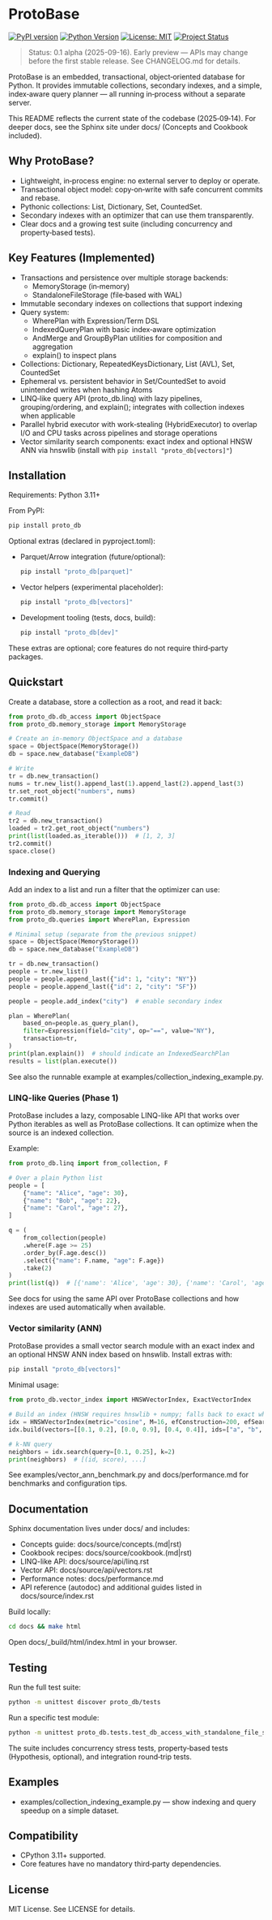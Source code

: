 # ProtoBase

[![PyPI version](https://img.shields.io/pypi/v/proto_db.svg)](https://pypi.org/project/proto_db/)
[![Python Version](https://img.shields.io/pypi/pyversions/proto_db.svg)](https://pypi.org/project/proto_db/)
[![License: MIT](https://img.shields.io/badge/License-MIT-blue.svg)](LICENSE)
[![Project Status](https://img.shields.io/badge/status-0.1%20alpha-orange.svg)](#status)

> Status: 0.1 alpha (2025-09-16). Early preview — APIs may change before the first stable release. See CHANGELOG.md for details.

ProtoBase is an embedded, transactional, object‑oriented database for Python. It provides immutable collections, secondary indexes, and a simple, index‑aware query planner — all running in‑process without a separate server.

This README reflects the current state of the codebase (2025‑09‑14). For deeper docs, see the Sphinx site under docs/ (Concepts and Cookbook included).

## Why ProtoBase?

- Lightweight, in‑process engine: no external server to deploy or operate.
- Transactional object model: copy‑on‑write with safe concurrent commits and rebase.
- Pythonic collections: List, Dictionary, Set, CountedSet.
- Secondary indexes with an optimizer that can use them transparently.
- Clear docs and a growing test suite (including concurrency and property‑based tests).

## Key Features (Implemented)

- Transactions and persistence over multiple storage backends:
  - MemoryStorage (in‑memory)
  - StandaloneFileStorage (file‑based with WAL)
- Immutable secondary indexes on collections that support indexing
- Query system:
  - WherePlan with Expression/Term DSL
  - IndexedQueryPlan with basic index‑aware optimization
  - AndMerge and GroupByPlan utilities for composition and aggregation
  - explain() to inspect plans
- Collections: Dictionary, RepeatedKeysDictionary, List (AVL), Set, CountedSet
- Ephemeral vs. persistent behavior in Set/CountedSet to avoid unintended writes when hashing Atoms
- LINQ‑like query API (proto_db.linq) with lazy pipelines, grouping/ordering, and explain(); integrates with collection indexes when applicable
- Parallel hybrid executor with work‑stealing (HybridExecutor) to overlap I/O and CPU tasks across pipelines and storage operations
- Vector similarity search components: exact index and optional HNSW ANN via hnswlib (install with `pip install "proto_db[vectors]"`)

## Installation

Requirements: Python 3.11+

From PyPI:

```bash
pip install proto_db
```

Optional extras (declared in pyproject.toml):

- Parquet/Arrow integration (future/optional):
  ```bash
  pip install "proto_db[parquet]"
  ```
- Vector helpers (experimental placeholder):
  ```bash
  pip install "proto_db[vectors]"
  ```
- Development tooling (tests, docs, build):
  ```bash
  pip install "proto_db[dev]"
  ```

These extras are optional; core features do not require third‑party packages.

## Quickstart

Create a database, store a collection as a root, and read it back:

```python
from proto_db.db_access import ObjectSpace
from proto_db.memory_storage import MemoryStorage

# Create an in‑memory ObjectSpace and a database
space = ObjectSpace(MemoryStorage())
db = space.new_database("ExampleDB")

# Write
tr = db.new_transaction()
nums = tr.new_list().append_last(1).append_last(2).append_last(3)
tr.set_root_object("numbers", nums)
tr.commit()

# Read
tr2 = db.new_transaction()
loaded = tr2.get_root_object("numbers")
print(list(loaded.as_iterable()))  # [1, 2, 3]
tr2.commit()
space.close()
```

### Indexing and Querying

Add an index to a list and run a filter that the optimizer can use:

```python
from proto_db.db_access import ObjectSpace
from proto_db.memory_storage import MemoryStorage
from proto_db.queries import WherePlan, Expression

# Minimal setup (separate from the previous snippet)
space = ObjectSpace(MemoryStorage())
db = space.new_database("ExampleDB")

tr = db.new_transaction()
people = tr.new_list()
people = people.append_last({"id": 1, "city": "NY"})
people = people.append_last({"id": 2, "city": "SF"})

people = people.add_index("city")  # enable secondary index

plan = WherePlan(
    based_on=people.as_query_plan(),
    filter=Expression(field="city", op="==", value="NY"),
    transaction=tr,
)
print(plan.explain())  # should indicate an IndexedSearchPlan
results = list(plan.execute())
```

See also the runnable example at examples/collection_indexing_example.py.

### LINQ-like Queries (Phase 1)

ProtoBase includes a lazy, composable LINQ-like API that works over Python iterables as well as ProtoBase collections. It can optimize when the source is an indexed collection.

Example:

```python
from proto_db.linq import from_collection, F

# Over a plain Python list
people = [
    {"name": "Alice", "age": 30},
    {"name": "Bob", "age": 22},
    {"name": "Carol", "age": 27},
]

q = (
    from_collection(people)
    .where(F.age >= 25)
    .order_by(F.age.desc())
    .select({"name": F.name, "age": F.age})
    .take(2)
)
print(list(q))  # [{'name': 'Alice', 'age': 30}, {'name': 'Carol', 'age': 27}]
```

See docs for using the same API over ProtoBase collections and how indexes are used automatically when available.

### Vector similarity (ANN)

ProtoBase provides a small vector search module with an exact index and an optional HNSW ANN index based on hnswlib. Install extras with:

```bash
pip install "proto_db[vectors]"
```

Minimal usage:

```python
from proto_db.vector_index import HNSWVectorIndex, ExactVectorIndex

# Build an index (HNSW requires hnswlib + numpy; falls back to exact when unavailable)
idx = HNSWVectorIndex(metric="cosine", M=16, efConstruction=200, efSearch=64)
idx.build(vectors=[[0.1, 0.2], [0.0, 0.9], [0.4, 0.4]], ids=["a", "b", "c"])  # toy example

# k-NN query
neighbors = idx.search(query=[0.1, 0.25], k=2)
print(neighbors)  # [(id, score), ...]
```

See examples/vector_ann_benchmark.py and docs/performance.md for benchmarks and configuration tips.

## Documentation

Sphinx documentation lives under docs/ and includes:

- Concepts guide: docs/source/concepts.(md|rst)
- Cookbook recipes: docs/source/cookbook.(md|rst)
- LINQ-like API: docs/source/api/linq.rst
- Vector API: docs/source/api/vectors.rst
- Performance notes: docs/performance.md
- API reference (autodoc) and additional guides listed in docs/source/index.rst

Build locally:

```bash
cd docs && make html
```

Open docs/_build/html/index.html in your browser.

## Testing

Run the full test suite:

```bash
python -m unittest discover proto_db/tests
```

Run a specific test module:

```bash
python -m unittest proto_db.tests.test_db_access_with_standalone_file_storage
```

The suite includes concurrency stress tests, property‑based tests (Hypothesis, optional), and integration round‑trip tests.

## Examples

- examples/collection_indexing_example.py — show indexing and query speedup on a simple dataset.

## Compatibility

- CPython 3.11+ supported.
- Core features have no mandatory third‑party dependencies.

## License

MIT License. See LICENSE for details.
